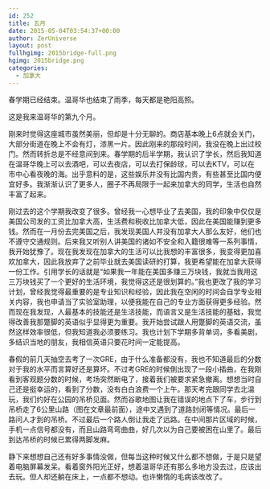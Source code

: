 ```yaml
---
id: 252
title: 五月
date: 2015-05-04T03:54:37+00:00
author: ZerUniverse
layout: post
fullhgimg: 2015bridge-full.png
hgimg: 2015bridge.png
categories:
  - 加拿大
---
```

春学期已经结束。温哥华也结束了雨季，每天都是艳阳高照。

这是我来温哥华的第九个月。

刚来时觉得这座城市虽然美丽，但却是十分无聊的。商店基本晚上6点就会关门，大部分街道在晚上不会有灯，漆黑一片<!--more-->。因此刚来的那段时间，我没在晚上出过校门。然而转折总是不经意间到来。春学期的后半学期，我认识了学长，然后我知道在温哥华晚上可以去酒吧，可以去夜店，可以去打保龄球，可以去KTV，可以在市中心看夜晚的海。出乎意料的是，这些娱乐并没有比国内贵，有些甚至比国内便宜好多。我渐渐认识了更多人，圈子不再局限于一起来加拿大的同学，生活也自然丰富了起来。

刚过去的这个学期我改变了很多。曾经我一心想毕业了去美国，我的印象中仅仅是美国公司发的工资比加拿大高，生活费和税收比加拿大低，因此在美国能赚到更多钱。然而在一月份去完美国之后，我发现美国人并没有加拿大人那么友好，他们也不遵守交通规则。后来我又听别人讲美国的诸如不安全和入籍很难等一系列事情，我开始犹豫了。现在我发现在加拿大的生活可以比我想的丰富很多，我变得更加喜欢加拿大，因此我放弃了之前毕业就去美国读研的打算，我更希望能在加拿大获得一份工作。引用学长的话就是“如果我一年能在美国多赚三万块钱，我就当我用这三万块钱买了一个更好的生活环境，我觉得这还是很划算的。”我也更改了我的学习计划，曾经我觉得最重要的是专业知识和经验，因此我在空闲的时间会自学专业相关内容，我也申请当了实验室助理，以便我能在自己的专业方面获得更多经验。然而现在我发现，人最基本的技能还是生活技能，而语言又是生活技能的基础，我觉得改善我那蹩脚的英语似乎显得更为重要。我开始尝试跟人用蹩脚的英语交流，虽然这样效率很低，但我知道我必须要练习。我也计划下学期多背单词，多看美剧，多结识当地的朋友，我相信英语只要花时间一定能提高。

春假的前几天抽空去考了一次GRE，由于什么准备都没有，我也不知道最后的分数对于我的水平而言算好还是算坏。不过考GRE的时候倒出现了一段小插曲，在我刚看到客观题分数的时候，考场突然断电了，接着我们被要求紧急撤离。想想当时自己还是挺幸运的，看到了分数，没有白白浪费一个上午。那天考完跟同学去北温玩，我们约好在公园的吊桥见面。然而谷歌地图让我在错误的地点下了车，步行到吊桥走了6公里山路（图在文章最前面），途中又遇到了道路封闭等情况。最后一路问人才到的吊桥。不过最后一个路人倒让我走了远路。在中间那片区域的时候，手机一点信号都没有，而且山路弯弯曲曲，好几次以为自己要被困在山里了。最后到达吊桥的时候已累得两脚发麻。

静下来想想自己还有好多事情没做，但每当这种时候又什么都不想做，于是只是望着电脑屏幕发呆。看着窗外阳光正好，想着温哥华还有那么多地方没去过，应该出去玩。但人却还躺在床上，一点都不想动。也许懒惰的毛病该改改了。